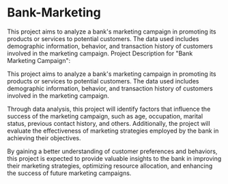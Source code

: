 # Bank-Marketing
This project aims to analyze a bank's marketing campaign in promoting its products or services to potential customers. The data used includes demographic information, behavior, and transaction history of customers involved in the marketing campaign.
Project Description for "Bank Marketing Campaign":

This project aims to analyze a bank's marketing campaign in promoting its products or services to potential customers. The data used includes demographic information, behavior, and transaction history of customers involved in the marketing campaign.

Through data analysis, this project will identify factors that influence the success of the marketing campaign, such as age, occupation, marital status, previous contact history, and others. Additionally, the project will evaluate the effectiveness of marketing strategies employed by the bank in achieving their objectives.

By gaining a better understanding of customer preferences and behaviors, this project is expected to provide valuable insights to the bank in improving their marketing strategies, optimizing resource allocation, and enhancing the success of future marketing campaigns.
